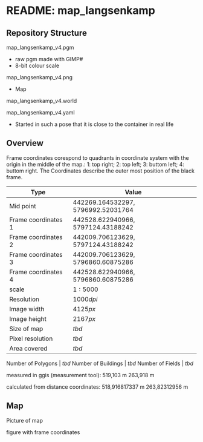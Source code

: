 # README: map_langsenkamp

## Repository Structure

map_langsenkamp_v4.pgm
- raw pgm made with GIMP#
- 8-bit colour scale

map_langsenkamp_v4.png
- Map 

map_langsenkamp_v4.world

map_langsenkamp_v4.yaml

- Started in such a pose that it is close to the container in real life


## Overview

Frame coordinates corespond to quadrants in coordinate system with the origin in the middle of the map.: 1: top right; 2: top left; 3: buttom left; 4: buttom right. The Coordinates describe the outer most position of the black frame. 

Type                | Value   
---                 | ---    
Mid point           | $`442269.164532297,5796992.52031764`$
Frame coordinates 1 | $`442528.622940966,5797124.43188242`$
Frame coordinates 2 | $`442009.706123629,5797124.43188242`$
Frame coordinates 3 | $`442009.706123629,5796860.60875286`$
Frame coordinates 4 | $`442528.622940966,5796860.60875286`$
scale               | $` 1:5000   `$
Resolution          | $`1000 dpi`$
Image width         | $`4125 px`$
Image height        | $`2167 px`$
Size of map         | $`tbd`$
Pixel resolution    | $`tbd`$
Area covered        | $`tbd`$  

Number of Polygons  | $`tbd`$
Number of Buildings | $`tbd`$
Number of Fields    | $`tbd`$


measured in ggis (measurement tool):
519,103 m
263,918 m

calculated from distance coordinates:
518,916817337 m
263,82312956 m

## Map

Picture of map

figure with frame coordinates
